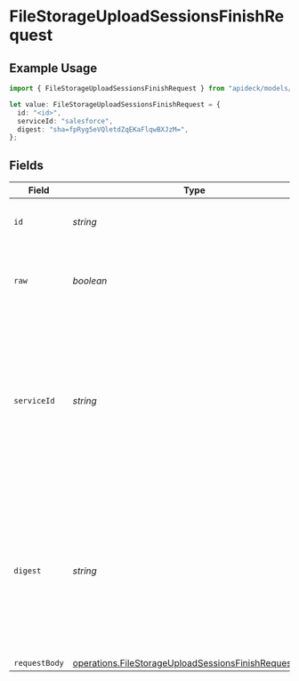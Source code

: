 # FileStorageUploadSessionsFinishRequest

## Example Usage

```typescript
import { FileStorageUploadSessionsFinishRequest } from "apideck/models/operations";

let value: FileStorageUploadSessionsFinishRequest = {
  id: "<id>",
  serviceId: "salesforce",
  digest: "sha=fpRyg5eVQletdZqEKaFlqwBXJzM=",
};
```

## Fields

| Field                                                                                                                                                                                                             | Type                                                                                                                                                                                                              | Required                                                                                                                                                                                                          | Description                                                                                                                                                                                                       | Example                                                                                                                                                                                                           |
| ----------------------------------------------------------------------------------------------------------------------------------------------------------------------------------------------------------------- | ----------------------------------------------------------------------------------------------------------------------------------------------------------------------------------------------------------------- | ----------------------------------------------------------------------------------------------------------------------------------------------------------------------------------------------------------------- | ----------------------------------------------------------------------------------------------------------------------------------------------------------------------------------------------------------------- | ----------------------------------------------------------------------------------------------------------------------------------------------------------------------------------------------------------------- |
| `id`                                                                                                                                                                                                              | *string*                                                                                                                                                                                                          | :heavy_check_mark:                                                                                                                                                                                                | ID of the record you are acting upon.                                                                                                                                                                             |                                                                                                                                                                                                                   |
| `raw`                                                                                                                                                                                                             | *boolean*                                                                                                                                                                                                         | :heavy_minus_sign:                                                                                                                                                                                                | Include raw response. Mostly used for debugging purposes                                                                                                                                                          |                                                                                                                                                                                                                   |
| `serviceId`                                                                                                                                                                                                       | *string*                                                                                                                                                                                                          | :heavy_minus_sign:                                                                                                                                                                                                | Provide the service id you want to call (e.g., pipedrive). Only needed when a consumer has activated multiple integrations for a Unified API.                                                                     | salesforce                                                                                                                                                                                                        |
| `digest`                                                                                                                                                                                                          | *string*                                                                                                                                                                                                          | :heavy_minus_sign:                                                                                                                                                                                                | The RFC3230 message digest of the uploaded part. Only required for the Box connector. More information on the Box API docs [here](https://developer.box.com/reference/put-files-upload-sessions-id/#param-digest) | sha=fpRyg5eVQletdZqEKaFlqwBXJzM=                                                                                                                                                                                  |
| `requestBody`                                                                                                                                                                                                     | [operations.FileStorageUploadSessionsFinishRequestBody](../../models/operations/filestorageuploadsessionsfinishrequestbody.md)                                                                                    | :heavy_minus_sign:                                                                                                                                                                                                | N/A                                                                                                                                                                                                               |                                                                                                                                                                                                                   |